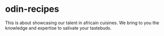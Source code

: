 # odin-recipes
This is about showcasing our talent in africain cuisines. We bring to you the knowledge and expertise to salivate your tastebuds.